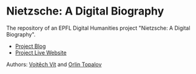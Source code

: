 Nietzsche: A Digital Biography
=========

The repository of an EPFL Digital Humanities project "Nietzsche: A Digital Biography".

* [Project Blog](http://nietzschebiography.wordpress.com/)
* [Project Live Website](http://nietzsche.aspone.cz/)

Authors: [Vojtěch Vít](http://www.vojtechvit.cz/en-us) and [Orlin Topalov](http://www.linkedin.com/in/topalov)
